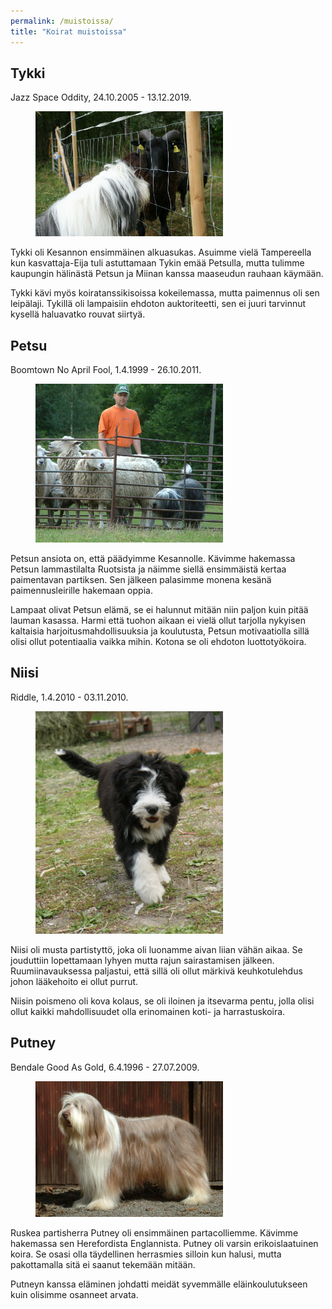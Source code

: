 ```yaml
---
permalink: /muistoissa/
title: "Koirat muistoissa"
---
```


## Tykki

Jazz Space Oddity, 24.10.2005 - 13.12.2019.

<figure style="width:300px" class="align-right">
  <img src="/assets/tykki1.jpg">
</figure>

Tykki oli Kesannon ensimmäinen alkuasukas. Asuimme vielä Tampereella
kun kasvattaja-Eija tuli astuttamaan Tykin emää Petsulla, mutta
tulimme kaupungin hälinästä Petsun ja Miinan kanssa maaseudun rauhaan
käymään.

Tykki kävi myös koiratanssikisoissa kokeilemassa, mutta paimennus oli
sen leipälaji. Tykillä oli lampaisiin ehdoton auktoriteetti, sen ei
juuri tarvinnut kysellä haluavatko rouvat siirtyä.

## Petsu

Boomtown No April Fool, 1.4.1999 - 26.10.2011.

<figure style="width:300px" class="align-right">
  <img src="/assets/petsu1.jpg">
</figure>

Petsun ansiota on, että päädyimme Kesannolle. Kävimme hakemassa Petsun
lammastilalta Ruotsista ja näimme siellä ensimmäistä kertaa
paimentavan partiksen. Sen jälkeen palasimme monena kesänä
paimennusleirille hakemaan oppia.

Lampaat olivat Petsun elämä, se ei halunnut mitään niin paljon kuin
pitää lauman kasassa. Harmi että tuohon aikaan ei vielä ollut
tarjolla nykyisen kaltaisia harjoitusmahdollisuuksia ja koulutusta,
Petsun motivaatiolla sillä olisi ollut potentiaalia vaikka
mihin. Kotona se oli ehdoton luottotyökoira.

## Niisi

Riddle, 1.4.2010 - 03.11.2010.

<figure style="width:300px" class="align-right">
  <img src="/assets/niisi1.jpg">
</figure>

Niisi oli musta partistyttö, joka oli luonamme aivan liian vähän
aikaa. Se jouduttiin lopettamaan lyhyen mutta rajun sairastamisen
jälkeen. Ruumiinavauksessa paljastui, että sillä oli ollut märkivä
keuhkotulehdus johon lääkehoito ei ollut purrut.

Niisin poismeno oli kova kolaus, se oli iloinen ja itsevarma pentu,
jolla olisi ollut kaikki mahdollisuudet olla erinomainen koti- ja
harrastuskoira.

## Putney

Bendale Good As Gold, 6.4.1996 - 27.07.2009.

<figure style="width:300px" class="align-right">
  <img src="/assets/putney1.jpg">
</figure>

Ruskea partisherra Putney oli ensimmäinen partacolliemme. Kävimme
hakemassa sen Herefordista Englannista. Putney oli varsin
erikoislaatuinen koira. Se osasi olla täydellinen herrasmies silloin
kun halusi, mutta pakottamalla sitä ei saanut tekemään mitään.

Putneyn kanssa eläminen johdatti meidät syvemmälle eläinkoulutukseen
kuin olisimme osanneet arvata.
